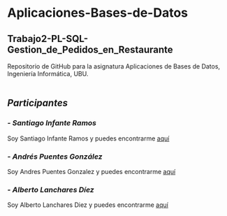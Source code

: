 # Aplicaciones-Bases-de-Datos
## Trabajo2-PL-SQL-Gestion_de_Pedidos_en_Restaurante
Repositorio de GitHub para la asignatura Aplicaciones de Bases de Datos, Ingeniería Informática, UBU.
<br><br>

## _Participantes_
### _- Santiago Infante Ramos_
Soy Santiago Infante Ramos y puedes encontrarme [aquí](https://github.com/Santiii02)
### _- Andrés Puentes González_
Soy Andres Puentes Gonzalez y puedes encontrarme [aquí](https://github.com/andrespuentesg)
### _- Alberto Lanchares Díez_
Soy Alberto Lanchares Diez y puedes encontrarme [aquí](https://github.com/Alanchares)
